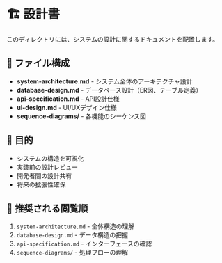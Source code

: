 # 🏗️ 設計書

このディレクトリには、システムの設計に関するドキュメントを配置します。

## 📁 ファイル構成

- **system-architecture.md** - システム全体のアーキテクチャ設計
- **database-design.md** - データベース設計（ER図、テーブル定義）
- **api-specification.md** - API設計仕様
- **ui-design.md** - UI/UXデザイン仕様
- **sequence-diagrams/** - 各機能のシーケンス図

## 🎯 目的

- システムの構造を可視化
- 実装前の設計レビュー
- 開発者間の設計共有
- 将来の拡張性確保

## 📖 推奨される閲覧順

1. `system-architecture.md` - 全体構造の理解
2. `database-design.md` - データ構造の把握
3. `api-specification.md` - インターフェースの確認
4. `sequence-diagrams/` - 処理フローの理解